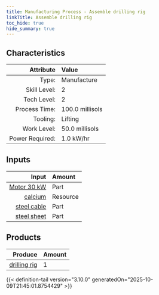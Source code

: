 ```yaml
---
title: Manufacturing Process - Assemble drilling rig
linkTitle: Assemble drilling rig
toc_hide: true
hide_summary: true
---
```

<!-- This is generated by the MarsSim HelpGenertor, do not edit. -->


## Characteristics

| Attribute      | Value |
|--------:|:------|
|Type:|Manufacture|
|Skill Level:|2|
|Tech Level:|2|
|Process Time:|100.0 millisols|
|Tooling:|Lifting|
|Work Level:|50.0 millisols|
|Power Required:|1.0 kW/hr|

## Inputs

| Input      | Amount |
|--------:|:------|
|[Motor 30 kW](/docs/definitions/part/motor-30-kw)|Part|1|
|[calcium](/docs/definitions/resource/calcium)|Resource|2.0 kg|
|[steel cable](/docs/definitions/part/steel-cable)|Part|4|
|[steel sheet](/docs/definitions/part/steel-sheet)|Part|1|

## Products


| Produce      | Amount |
|--------:|:------|
|[drilling rig](/docs/definitions/part/drilling-rig)|1|



{{< definition-tail version="3.10.0" generatedOn="2025-10-09T21:45:01.8754429" >}}



